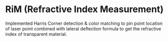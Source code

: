 # RiM (Refractive Index Measurement)
Implemented Harris Corner detection & color matching to pin point location of laser point
combined with lateral deflection formula to get the refractive index of transparent material.
